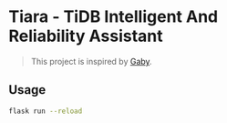 # Tiara - TiDB Intelligent And Reliability Assistant

> This project is inspired by [Gaby](https://pkg.go.dev/golang.org/x/oscar/internal/gaby).

## Usage

```bash
flask run --reload
```

